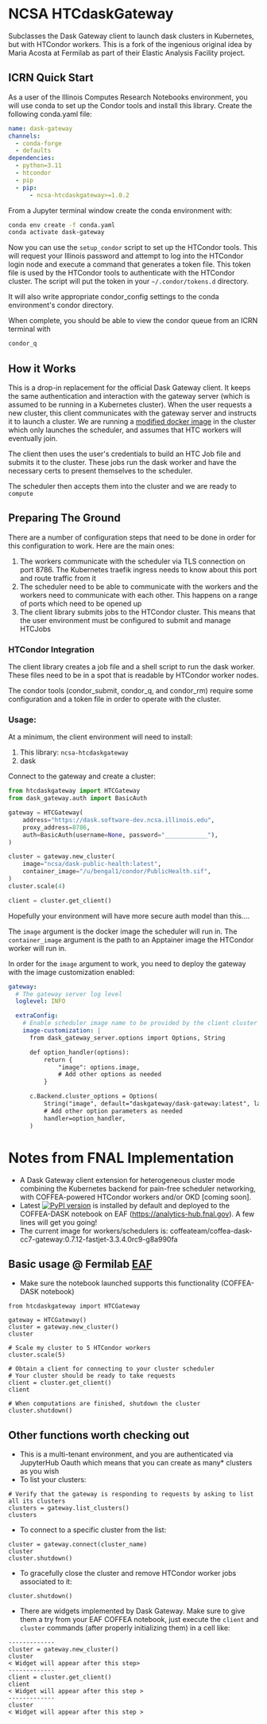 # NCSA HTCdaskGateway

Subclasses the Dask Gateway client to launch dask clusters in Kubernetes, but
with HTCondor workers. This is a fork of the ingenious original idea by Maria
Acosta at Fermilab as part of their Elastic Analysis Facility project.

## ICRN Quick Start

As a user of the Illinois Computes Research Notebooks environment, you will use
conda to set up the Condor tools and install this library. Create the following
conda.yaml file:

```yaml
name: dask-gateway
channels:
  - conda-forge
  - defaults
dependencies:
  - python=3.11
  - htcondor
  - pip
  - pip:
      - ncsa-htcdaskgateway>=1.0.2
```

From a Jupyter terminal window create the conda environment with:

```bash
conda env create -f conda.yaml
conda activate dask-gateway
```

Now you can use the `setup_condor` script to set up the HTCondor tools. This
will request your Illinois password and attempt to log into the HTCondor login
node and execute a command that generates a token file. This token file is used
by the HTCondor tools to authenticate with the HTCondor cluster. The script will
put the token in your `~/.condor/tokens.d` directory.

It will also write appropriate condor_config settings to the conda environment's
condor directory.

When complete, you should be able to view the condor queue from an ICRN terminal
with

```bash
condor_q
```

## How it Works

This is a drop-in replacement for the official Dask Gateway client. It keeps the
same authentication and interaction with the gateway server (which is assumed to
be running in a Kubernetes cluster). When the user requests a new cluster, this
client communicates with the gateway server and instructs it to launch a
cluster. We are running a
[modified docker image](https://github.com/BenGalewsky/dask-gateway/tree/htcgateway)
in the cluster which only launches the scheduler, and assumes that HTC workers
will eventually join.

The client then uses the user's credentials to build an HTC Job file and submits
it to the cluster. These jobs run the dask worker and have the necessary certs
to present themselves to the scheduler.

The scheduler then accepts them into the cluster and we are ready to `compute`

## Preparing The Ground

There are a number of configuration steps that need to be done in order for this
configuration to work. Here are the main ones:

1. The workers communicate with the scheduler via TLS connection on port 8786.
   The Kubernetes traefik ingress needs to know about this port and route
   traffic from it
2. The scheduler need to be able to communicate with the workers and the workers
   need to communicate with each other. This happens on a range of ports which
   need to be opened up
3. The client library submits jobs to the HTCondor cluster. This means that the
   user environment must be configured to submit and manage HTCJobs

### HTCondor Integration

The client library creates a job file and a shell script to run the dask worker.
These files need to be in a spot that is readable by HTCondor worker nodes.

The condor tools (condor_submit, condor_q, and condor_rm) require some
configuration and a token file in order to operate with the cluster.

### Usage:

At a minimum, the client environment will need to install:

1. This library: `ncsa-htcdaskgateway`
2. dask

Connect to the gateway and create a cluster:

```python
from htcdaskgateway import HTCGateway
from dask_gateway.auth import BasicAuth

gateway = HTCGateway(
    address="https://dask.software-dev.ncsa.illinois.edu",
    proxy_address=8786,
    auth=BasicAuth(username=None, password="____________"),
)

cluster = gateway.new_cluster(
    image="ncsa/dask-public-health:latest",
    container_image="/u/bengal1/condor/PublicHealth.sif",
)
cluster.scale(4)

client = cluster.get_client()
```

Hopefully your environment will have more secure auth model than this....

The `image` argument is the docker image the scheduler will run in. The
`container_image` argument is the path to an Apptainer image the HTCondor worker
will run in.

In order for the `image` argument to work, you need to deploy the gateway with
the image customization enabled:

```yaml
gateway:
  # The gateway server log level
  loglevel: INFO

  extraConfig:
    # Enable scheduler image name to be provided by the client cluster constructor
    image-customization: |
      from dask_gateway_server.options import Options, String

      def option_handler(options):
          return {
              "image": options.image,
              # Add other options as needed
          }

      c.Backend.cluster_options = Options(
          String("image", default="daskgateway/dask-gateway:latest", label="Image"),
          # Add other option parameters as needed
          handler=option_handler,
      )
```

# Notes from FNAL Implementation

- A Dask Gateway client extension for heterogeneous cluster mode combining the
  Kubernetes backend for pain-free scheduler networking, with COFFEA-powered
  HTCondor workers and/or OKD [coming soon].
- Latest
  [![PyPI version](https://badge.fury.io/py/htcdaskgateway.svg)](https://badge.fury.io/py/htcdaskgateway)
  is installed by default and deployed to the COFFEA-DASK notebook on EAF
  (https://analytics-hub.fnal.gov). A few lines will get you going!
- The current image for workers/schedulers is:
  coffeateam/coffea-dask-cc7-gateway:0.7.12-fastjet-3.3.4.0rc9-g8a990fa

## Basic usage @ Fermilab [EAF](https://analytics-hub.fnal.gov)

- Make sure the notebook launched supports this functionality (COFFEA-DASK
  notebook)

```
from htcdaskgateway import HTCGateway

gateway = HTCGateway()
cluster = gateway.new_cluster()
cluster

# Scale my cluster to 5 HTCondor workers
cluster.scale(5)

# Obtain a client for connecting to your cluster scheduler
# Your cluster should be ready to take requests
client = cluster.get_client()
client

# When computations are finished, shutdown the cluster
cluster.shutdown()
```

## Other functions worth checking out

- This is a multi-tenant environment, and you are authenticated via JupyterHub
  Oauth which means that you can create as many\* clusters as you wish
- To list your clusters:

```
# Verify that the gateway is responding to requests by asking to list all its clusters
clusters = gateway.list_clusters()
clusters
```

- To connect to a specific cluster from the list:

```
cluster = gateway.connect(cluster_name)
cluster
cluster.shutdown()
```

- To gracefully close the cluster and remove HTCondor worker jobs associated to
  it:

```
cluster.shutdown()
```

- There are widgets implemented by Dask Gateway. Make sure to give them a try
  from your EAF COFFEA notebook, just execute the `client` and `cluster`
  commands (after properly initializing them) in a cell like:

```
-------------
cluster = gateway.new_cluster()
cluster
< Widget will appear after this step>
-------------
client = cluster.get_client()
client
< Widget will appear after this step >
-------------
cluster
< Widget will appear after this step >
```
